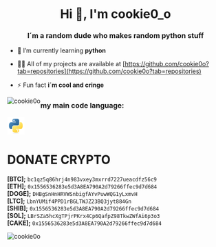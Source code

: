 ## <h1 align="center">Hi 👋, I'm cookie0_o</h1>
<h3 align="center">I´m a random dude who makes random python stuff</h3>


- 🌱 I’m currently learning **python**

- 👨‍💻 All of my projects are available at [https://github.com/cookie0o?tab=repositories](https://github.com/cookie0o?tab=repositories)

- ⚡ Fun fact **i´m cool and cringe**



<p><img align="left" src="https://github-readme-stats.vercel.app/api/top-langs?username=cookie0o&show_icons=true&locale=en&layout=compact" alt="cookie0o" /></p>
<h3 align="left">my main code language:</h3>
<p align="left"> <a href="https://www.python.org" target="_blank" rel="noreferrer"> <img src="https://raw.githubusercontent.com/devicons/devicon/master/icons/python/python-original.svg" alt="python" width="40" height="40"/> </a> </p>


# **DONATE CRYPTO**

**[BTC];**  ``bc1qz5q86hrj4n983vxey3mxrrd7227ueacdfz56c9``  
**[ETH];**  ``0x1556536283e5d3A8EA790A2d79266ffec9d7d684``  
**[DOGE];** ``DHBgSnHnHRVWSnbigfAYvPuwWQG1yLxmvH``  
**[LTC];**  ``LbnYUMif4PPD1rBGLTWJZ23BQ3jyt884Gn``  
**[SHIB];** ``0x1556536283e5d3A8EA790A2d79266ffec9d7d684``  
**[SOL];**  ``LBrSZa5hcXgTPjrPKrx4Cp6QafpZ98TkwZWfAi6p3o3``  
**[CAKE];** ``0x1556536283e5d3A8EA790A2d79266ffec9d7d684``  

<p align="left"> <img src="https://komarev.com/ghpvc/?username=cookie0o&label=Profile%20views&color=0e75b6&style=flat" alt="cookie0o" /> </p>
